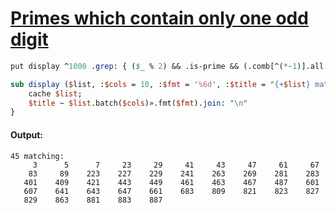 [1]: https://rosettacode.org/wiki/Primes_which_contain_only_one_odd_digit

# [Primes which contain only one odd digit][1]

```perl
put display ^1000 .grep: { ($_ % 2) && .is-prime && (.comb[^(*-1)].all %% 2) }

sub display ($list, :$cols = 10, :$fmt = '%6d', :$title = "{+$list} matching:\n" )   {
    cache $list;
    $title ~ $list.batch($cols)».fmt($fmt).join: "\n"
}
```

#### Output:
```
45 matching:
     3      5      7     23     29     41     43     47     61     67
    83     89    223    227    229    241    263    269    281    283
   401    409    421    443    449    461    463    467    487    601
   607    641    643    647    661    683    809    821    823    827
   829    863    881    883    887
```
